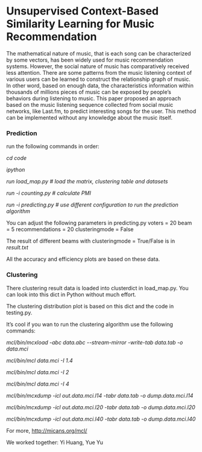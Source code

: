 # Unsupervised Context-Based Similarity Learning for Music Recommendation

The mathematical nature of music, that is each song can be characterized by some vectors, has been widely used for music recommendation systems. However, the social nature of music has comparatively received less attention. There are some patterns from the music listening context of various users can be learned to construct the relationship graph of music. In other word, based on enough data, the characteristics information within thousands of millions pieces of music can be exposed by people’s behaviors during listening to music. This paper proposed an approach based on the music listening sequence collected from social music networks, like Last.fm, to predict interesting songs for the user. This method can be implemented without any knowledge about the music itself.

### Prediction 
run the following commands in order:

*cd code*

*ipython*

*run load_map.py # load the matrix, clustering table and datasets*

*run -i counting.py # calculate PMI*

*run -i predicting.py # use different configuration to run the prediction algorithm*

You can adjust the following parameters in predicting.py
voters = 20
beam = 5
recommendations = 20
clusteringmode = False

The result of different beams with clusteringmode = True/False is in *result.txt*

All the accuracy and efficiency plots are based on these data.


### Clustering
There clustering result data is loaded into clusterdict in load_map.py. You can look into this dict in Python without much effort.

The clustering distribution plot is based on this dict and the code in testing.py.

It’s cool if you wan to run the clustering algorithm use the following commands:

*mcl/bin/mcxload -abc data.abc --stream-mirror -write-tab data.tab -o data.mci*

*mcl/bin/mcl data.mci -I 1.4*

*mcl/bin/mcl data.mci -I 2*

*mcl/bin/mcl data.mci -I 4*

*mcl/bin/mcxdump -icl out.data.mci.I14 -tabr data.tab -o dump.data.mci.I14*

*mcl/bin/mcxdump -icl out.data.mci.I20 -tabr data.tab -o dump.data.mci.I20*

*mcl/bin/mcxdump -icl out.data.mci.I40 -tabr data.tab -o dump.data.mci.I40*

For more, http://micans.org/mcl/

We worked together: Yi Huang, Yue Yu
